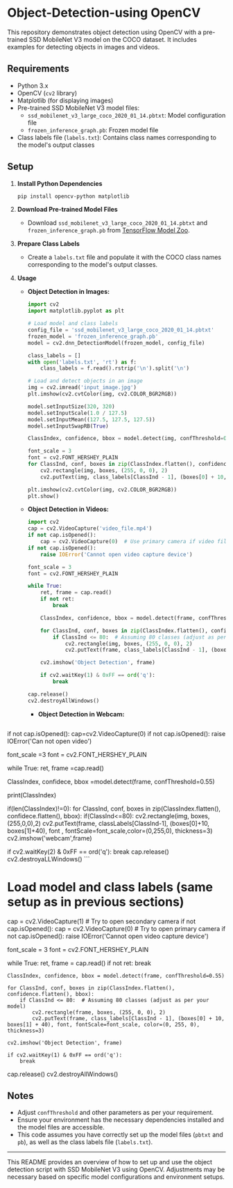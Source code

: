 # Object-Detection-using OpenCV

This repository demonstrates object detection using OpenCV with a pre-trained SSD MobileNet V3 model on the COCO dataset. It includes examples for detecting objects in images and videos.

## Requirements

- Python 3.x
- OpenCV (`cv2` library)
- Matplotlib (for displaying images)
- Pre-trained SSD MobileNet V3 model files:
  - `ssd_mobilenet_v3_large_coco_2020_01_14.pbtxt`: Model configuration file
  - `frozen_inference_graph.pb`: Frozen model file
- Class labels file (`labels.txt`): Contains class names corresponding to the model's output classes

## Setup

1. **Install Python Dependencies**

   ```bash
   pip install opencv-python matplotlib
   ```

2. **Download Pre-trained Model Files**

   - Download `ssd_mobilenet_v3_large_coco_2020_01_14.pbtxt` and `frozen_inference_graph.pb` from [TensorFlow Model Zoo](https://github.com/tensorflow/models/blob/master/research/object_detection/g3doc/tf2_detection_zoo.md).
   
3. **Prepare Class Labels**

   - Create a `labels.txt` file and populate it with the COCO class names corresponding to the model's output classes.

4. **Usage**

   - **Object Detection in Images:**

     ```python
     import cv2
     import matplotlib.pyplot as plt

     # Load model and class labels
     config_file = 'ssd_mobilenet_v3_large_coco_2020_01_14.pbtxt'
     frozen_model = 'frozen_inference_graph.pb'
     model = cv2.dnn_DetectionModel(frozen_model, config_file)
     
     class_labels = []
     with open('labels.txt', 'rt') as f:
         class_labels = f.read().rstrip('\n').split('\n')

     # Load and detect objects in an image
     img = cv2.imread('input_image.jpg')
     plt.imshow(cv2.cvtColor(img, cv2.COLOR_BGR2RGB))

     model.setInputSize(320, 320)
     model.setInputScale(1.0 / 127.5)
     model.setInputMean((127.5, 127.5, 127.5))
     model.setInputSwapRB(True)

     ClassIndex, confidence, bbox = model.detect(img, confThreshold=0.5)
     
     font_scale = 3
     font = cv2.FONT_HERSHEY_PLAIN
     for ClassInd, conf, boxes in zip(ClassIndex.flatten(), confidence.flatten(), bbox):
         cv2.rectangle(img, boxes, (255, 0, 0), 2)
         cv2.putText(img, class_labels[ClassInd - 1], (boxes[0] + 10, boxes[1] + 40), font, fontScale=font_scale, color=(0, 255, 0), thickness=3)
     
     plt.imshow(cv2.cvtColor(img, cv2.COLOR_BGR2RGB))
     plt.show()
     ```

   - **Object Detection in Videos:**

     ```python
     import cv2
     cap = cv2.VideoCapture('video_file.mp4')
     if not cap.isOpened():
         cap = cv2.VideoCapture(0)  # Use primary camera if video file not specified
     if not cap.isOpened():
         raise IOError('Cannot open video capture device')

     font_scale = 3
     font = cv2.FONT_HERSHEY_PLAIN

     while True:
         ret, frame = cap.read()
         if not ret:
             break

         ClassIndex, confidence, bbox = model.detect(frame, confThreshold=0.55)

         for ClassInd, conf, boxes in zip(ClassIndex.flatten(), confidence.flatten(), bbox):
             if ClassInd <= 80:  # Assuming 80 classes (adjust as per your model)
                 cv2.rectangle(img, boxes, (255, 0, 0), 2)
                 cv2.putText(frame, class_labels[ClassInd - 1], (boxes[0] + 10, boxes[1] + 40), font, fontScale=font_scale, color=(0, 255, 0), thickness=3)

         cv2.imshow('Object Detection', frame)

         if cv2.waitKey(1) & 0xFF == ord('q'):
             break

     cap.release()
     cv2.destroyAllWindows()
     ```
     - **Object Detection in Webcam:**
     ```cap=cv2.VideoCapture(1)
if not cap.isOpened():
     cap=cv2.VideoCapture(0)
if not cap.isOpened():
    raise IOError('Can not open video')

font_scale =3
font = cv2.FONT_HERSHEY_PLAIN

while True:
 ret, frame =cap.read()
    
 ClassIndex, confidece, bbox =model.detect(frame, confThreshold=0.55)

 print(ClassIndex)

 if(len(ClassIndex)!=0):
  for ClassInd, conf, boxes in zip(ClassIndex.flatten(), confidece.flatten(), bbox):
          if(ClassInd<=80):
            cv2.rectangle(img, boxes,(255,0,0),2)
            cv2.putText(frame, classLabels[ClassInd-1], (boxes[0]+10, boxes[1]+40), font , fontScale=font_scale,color=(0,255,0), thickness=3)
 cv2.imshow('webcam',frame)

 if cv2.waitKey(2) & 0xFF == ord('q'):
       break
cap.release()
cv2.destroyaLLWindows() ```

# Load model and class labels (same setup as in previous sections)

cap = cv2.VideoCapture(1)  # Try to open secondary camera
if not cap.isOpened():
    cap = cv2.VideoCapture(0)  # Try to open primary camera
if not cap.isOpened():
    raise IOError('Cannot open video capture device')

font_scale = 3
font = cv2.FONT_HERSHEY_PLAIN

while True:
    ret, frame = cap.read()
    if not ret:
        break

    ClassIndex, confidence, bbox = model.detect(frame, confThreshold=0.55)

    for ClassInd, conf, boxes in zip(ClassIndex.flatten(), confidence.flatten(), bbox):
        if ClassInd <= 80:  # Assuming 80 classes (adjust as per your model)
            cv2.rectangle(frame, boxes, (255, 0, 0), 2)
            cv2.putText(frame, class_labels[ClassInd - 1], (boxes[0] + 10, boxes[1] + 40), font, fontScale=font_scale, color=(0, 255, 0), thickness=3)

    cv2.imshow('Object Detection', frame)

    if cv2.waitKey(1) & 0xFF == ord('q'):
        break

cap.release()
cv2.destroyAllWindows()


## Notes

- Adjust `confThreshold` and other parameters as per your requirement.
- Ensure your environment has the necessary dependencies installed and the model files are accessible.
- This code assumes you have correctly set up the model files (`pbtxt` and `pb`), as well as the class labels file (`labels.txt`).

---

This README provides an overview of how to set up and use the object detection script with SSD MobileNet V3 using OpenCV. Adjustments may be necessary based on specific model configurations and environment setups.
